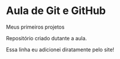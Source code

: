 # Aula de Git e GitHub
Meus primeiros projetos

Repositório criado dutante a aula.

Essa linha eu adicionei diratamente pelo site!

